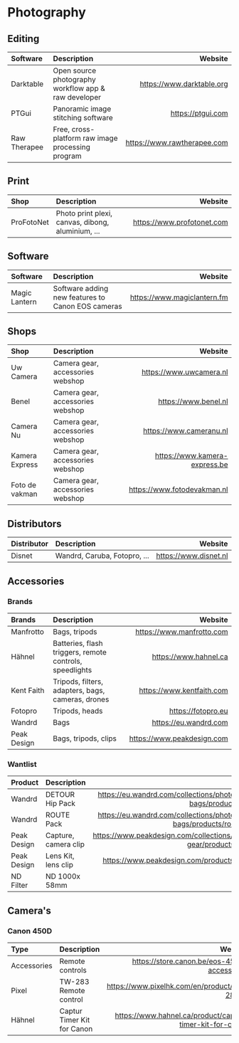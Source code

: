 # Photography

## Editing

| Software     | Description                                          | Website                     |
| :----------- | :--------------------------------------------------- | --------------------------: |
| Darktable    | Open source photography workflow app & raw developer | https://www.darktable.org   |
| PTGui        | Panoramic image stitching software                   | https://ptgui.com           |
| Raw Therapee | Free, cross-platform raw image processing program    | https://www.rawtherapee.com |

## Print

| Shop       | Description                                       | Website                    |
| :--------- | :------------------------------------------------ | -------------------------: |
| ProFotoNet | Photo print plexi, canvas, dibong, aluminium, ... | https://www.profotonet.com |

## Software

| Software      | Description                                       | Website                     |
| :------------ | :------------------------------------------------ | --------------------------: |
| Magic Lantern | Software adding new features to Canon EOS cameras | https://www.magiclantern.fm |

## Shops

| Shop           | Description                      | Website                       |
| :------------- | :------------------------------- | ----------------------------: |
| Uw Camera      | Camera gear, accessories webshop | https://www.uwcamera.nl       |
| Benel          | Camera gear, accessories webshop | https://www.benel.nl          |
| Camera Nu      | Camera gear, accessories webshop | https://www.cameranu.nl       |
| Kamera Express | Camera gear, accessories webshop | https://www.kamera-express.be |
| Foto de vakman | Camera gear, accessories webshop | https://www.fotodevakman.nl   |

## Distributors

| Distributor | Description                  | Website               |
| :---------- | :--------------------------- | --------------------: |
| Disnet      | Wandrd, Caruba, Fotopro, ... | https://www.disnet.nl |

## Accessories

### Brands

| Brands      | Description    | Website                   |
| :---------- | :------------- | ------------------------: |
| Manfrotto   | Bags, tripods  | https://www.manfrotto.com |
| Hähnel      | Batteries, flash triggers, remote controls, speedlights | https://www.hahnel.ca |
| Kent Faith  | Tripods, filters, adapters, bags, cameras, drones | https://www.kentfaith.com |
| Fotopro     | Tripods, heads | https://fotopro.eu |
| Wandrd      | Bags           | https://eu.wandrd.com |
| Peak Design | Bags, tripods, clips | https://www.peakdesign.com |

### Wantlist 

| Product     | Description          | Website                   |
| :---------- | :------------------- | ------------------------: |
| Wandrd      | DETOUR Hip Pack      | https://eu.wandrd.com/collections/photography-bags/products/detour |
| Wandrd      | ROUTE Pack           | https://eu.wandrd.com/collections/photography-bags/products/route-pack |
| Peak Design | Capture, camera clip | https://www.peakdesign.com/collections/camera-gear/products/capture |
| Peak Design | Lens Kit, lens clip  | https://www.peakdesign.com/products/lens-kit |
| ND Filter   | ND 1000x 58mm        |                           |

## Camera's

### Canon 450D

| Type        | Description                | Website                                     |
| :---------- | :------------------------- | ------------------------------------------: |
| Accessories | Remote controls            | https://store.canon.be/eos-450d-accessories |
| Pixel       | TW-283 Remote control      | https://www.pixelhk.com/en/product/TW-283-3 |
| Hähnel      | Captur Timer Kit for Canon | https://www.hahnel.ca/product/captur-timer-kit-for-canon |